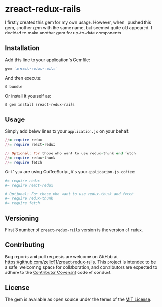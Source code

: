 # zreact-redux-rails

I firstly created this gem for my own usage. However, when I pushed this gem, another gem with the same name, but seemed quite old appeared. I decided to make another gem for up-to-date components.

## Installation

Add this line to your application's Gemfile:

```ruby
gem 'zreact-redux-rails'
```

And then execute:

    $ bundle

Or install it yourself as:

    $ gem install zreact-redux-rails

## Usage

Simply add below lines to your `application.js` on your behalf:

```ruby
//= require redux
//= require react-redux

// Optional: For those who want to use redux-thunk and fetch
//= require redux-thunk
//= require fetch
```

Or if you are using CoffeeScript, it's your `application.js.coffee`:

```ruby
#= require redux
#= require react-redux

# Optional: For those who want to use redux-thunk and fetch
#= require redux-thunk
#= require fetch
```

## Versioning

First 3 number of `zreact-redux-rails` version is the version of `redux`.

## Contributing

Bug reports and pull requests are welcome on GitHub at https://github.com/zelic91/zreact-redux-rails. This project is intended to be a safe, welcoming space for collaboration, and contributors are expected to adhere to the [Contributor Covenant](http://contributor-covenant.org) code of conduct.


## License

The gem is available as open source under the terms of the [MIT License](http://opensource.org/licenses/MIT).

